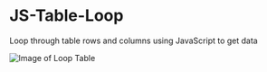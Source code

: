 # JS-Table-Loop
Loop through table rows and columns using JavaScript to get data

![Image of Loop Table](https://github.com/kusimo/JS-Table-Loop/blob/master/assets/oop-table-and-rows-columns.png)